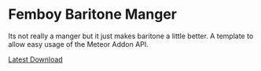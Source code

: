 # Femboy Baritone Manger

Its not really a manger but it just makes baritone a little better.
A template to allow easy usage of the Meteor Addon API.


[Latest Download](https://jenkins.uwutismxd.uk/job/Femboy_Baritone_Manger/lastCompletedBuild/)